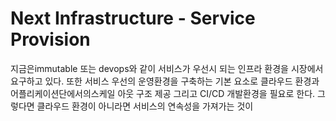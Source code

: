 # Next Infrastructure - Service Provision
지금은immutable 또는 devops와 같이 서비스가 우선시 되는 인프라 환경을 시장에서 요구하고 있다. 또한 서비스 우선의 운영환경을 구축하는 기본 요소로 클라우드 환경과 어플리케이션단에서의스케일 아웃 구조 제공 그리고 CI/CD 개발환경을 필요로 한다.
그렇다면 클라우드 환경이 아니라면 서비스의 연속성을 가져가는 것이 

